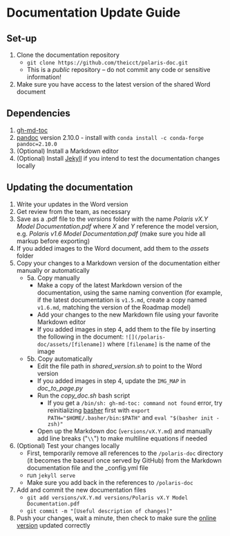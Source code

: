 # Documentation Update Guide

## Set-up

1. Clone the documentation repository
   - `git clone https://github.com/theicct/polaris-doc.git`
   - This is a _public_ repository – do not commit any code or sensitive information!
2. Make sure you have access to the latest version of the shared Word document

## Dependencies
1. [gh-md-toc](https://github.com/ekalinin/github-markdown-toc)
2. [pandoc](https://pandoc.org/index.html) version 2.10.0 - install with `conda install -c conda-forge pandoc=2.10.0`
3. (Optional) Install a Markdown editor
4. (Optional) Install [Jekyll](https://jekyllrb.com/) if you intend to test the documentation changes locally


## Updating the documentation

1. Write your updates in the Word version
2. Get review from the team, as necessary
3. Save as a .pdf file to the _versions_ folder with the name _Polaris vX.Y Model Documentation.pdf_ where _X_ and _Y_ reference the model version, e.g. _Polaris v1.6 Model Documentation.pdf_ (make sure you hide all markup before exporting)
4. If you added images to the Word document, add them to the _assets_ folder
5. Copy your changes to a Markdown version of the documentation either manually or automatically
   - 5a. Copy manually
     - Make a copy of the latest Markdown version of the documentation, using the same naming convention (for example, if the latest documentation is `v1.5.md`, create a copy named `v1.6.md`, matching the version of the Roadmap model)
     - Add your changes to the new Markdown file using your favorite Markdown editor
     - If you added images in step 4, add them to the file by inserting the following in the document: `![](/polaris-doc/assets/[filename])` where `[filename]` is the name of the image
   -  5b. Copy automatically
      - Edit the file path in _shared_version.sh_ to point to the Word version
      - If you added images in step 4, update the `IMG_MAP` in _doc_to_page.py_
      - Run the _copy_doc.sh_ bash script
        - If you get a `/bin/sh: gh-md-toc: command not found` error, try reinitializing [basher](https://github.com/basherpm/basher) first with `export PATH="$HOME/.basher/bin:$PATH"` and `eval "$(basher init - zsh)"`
      - Open up the Markdown doc (`versions/vX.Y.md`) and manually add line breaks ("`\\`") to make multiline equations if needed
6. (Optional) Test your changes locally
   - First, temporarily remove all references to the `/polaris-doc` directory (it becomes the baseurl once served by GitHub) from the Markdown documentation file and the _config.yml file
   - run `jekyll serve`
   - Make sure you add back in the references to `/polaris-doc`
7. Add and commit the new documentation files
   - `git add versions/vX.Y.md versions/Polaris vX.Y Model Documentation.pdf`
   - `git commit -m "[Useful description of changes]"`
8. Push your changes, wait a minute, then check to make sure the [online version](https://theicct.github.io/polaris-doc) updated correctly
